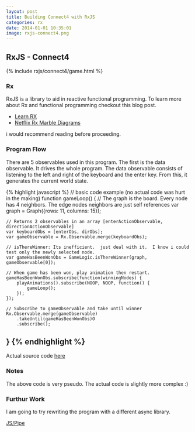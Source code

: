 ```yaml
---
layout: post
title: Building Connect4 with RxJS
categories: rx
date: 2014-01-01 10:35:01
image: rxjs-connect4.png
---
```


RxJS - Connect4
---------------

{% include rxjs/connect4/game.html %}

### Rx
RxJS is a library to aid in reactive functional programming.  To learn more about Rx and functional programming checkout this blog post.

* [Learn RX](http://reactive-extensions.github.io/learnrx)
* [Netflix Rx Marble Diagrams](http://netflix.github.io/RxJava/javadoc/rx/Observable.html)

i would recommend reading before proceeding.

### Program Flow

There are 5 observables used in this program.  The first is the data observable.  It drives the whole program.  The data observable
consists of listening to the left and right of the keyboard and the enter key.  From this, it generates the current world state.

{% highlight javascript %}
// basic code example (no actual code was hurt in the making)
function gameLoop() {
    // The graph is the board.  Every node has 4 neighbors.  The edge nodes neighbors are just self references
    var graph = Graph({rows: 11, columns: 15});
    
    // Returns 2 observables in an array [enterActionObservable, directionActionObservable]
    var keyboardObs = [enterObs, dirObs];
    var gameObservable = Rx.Observable.merge(keyboardObs); 
    
    // isThereWinner: Its inefficient.  just deal with it.  I know i could test only the newly selected node.
    var gameHasBeenWonObs = GameLogic.isThereWinner(graph, gameObservable[0]);
    
    // When game has been won, play animation then restart.
    gameHasBeenWonObs.subscribe(function(winningNodes) {
        playAnimations().subscribe(NOOP, NOOP, function() {
            gameLoop();
        });
    });
    
    // Subscribe to gameObservable and take until winner
    Rx.Observable.merge(gameObservable)
        .takeUntil(gameHasBeenWonObs)O
        .subscribe();
}
{% endhighlight %}
---

Actual source code [here](https://github.com/primeagen/rxjs-connect4/blob/master/js/RxConnect4.js)

### Notes
The above code is very pseudo.  The actual code is slightly more complex :)

### Furthur Work
I am going to try rewriting the program with a different async library.

[JS/Pipe](http://jspipe.org/)
